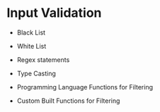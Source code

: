 # Input Validation

* Black List 

* White List

* Regex statements

* Type Casting

* Programming Language Functions for Filtering

* Custom Built Functions for Filtering
